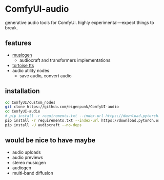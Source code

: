 # ComfyUI-audio

generative audio tools for ComfyUI. highly experimental&mdash;expect things to break.

## features
- [musicgen](https://facebookresearch.github.io/audiocraft/docs/MUSICGEN.html)
    - audiocraft and transformers implementations
- [tortoise tts](https://github.com/neonbjb/tortoise-tts)
- audio utility nodes
    - save audio, convert audio

## installation
```bash
cd ComfyUI/custom_nodes
git clone https://github.com/eigenpunk/ComfyUI-audio
cd ComfyUI-audio
# pip install -r requirements.txt --index-url https://download.pytorch.org/whl/cu118  # for cuda 11.8
pip install -r requirements.txt --index-url https://download.pytorch.org/whl/cu121  # for cuda 12.1
pip install -U audiocraft --no-deps
```

## would be nice to have maybe
- audio uploads
- audio previews
- stereo musicgen
- audiogen
- multi-band diffusion
